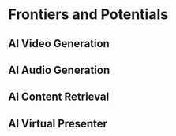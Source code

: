 # Frontiers and Potentials



## AI Video Generation

## AI Audio Generation

## AI Content Retrieval

## AI Virtual Presenter

